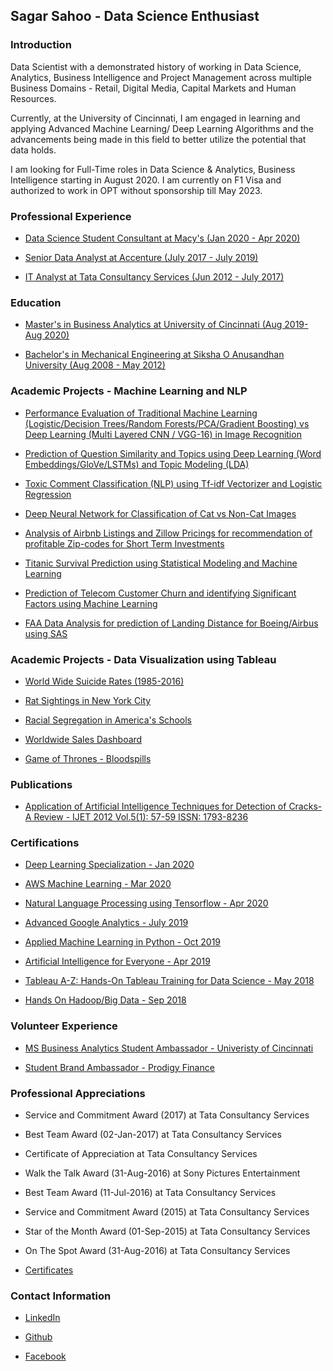 ## Sagar Sahoo - Data Science Enthusiast


### Introduction

Data Scientist with a demonstrated history of working in Data Science, Analytics, Business Intelligence and Project Management across multiple Business Domains - Retail, Digital Media, Capital Markets and Human Resources. 

Currently, at the University of Cincinnati, I am engaged in learning and applying Advanced Machine Learning/ Deep Learning Algorithms and the advancements being made in this field to better utilize the potential that data holds.

I am looking for Full-Time roles in Data Science & Analytics, Business Intelligence starting in August 2020. I am currently on F1 Visa and authorized to work in OPT without sponsorship till May 2023.


### Professional Experience

- [Data Science Student Consultant at Macy's (Jan 2020 - Apr 2020)](https://www.macys.com)

- [Senior Data Analyst at Accenture (July 2017 - July 2019)](https://www.accenture.com/us-en)

- [IT Analyst at Tata Consultancy Services (Jun 2012 - July 2017)](https://www.tcs.com)

### Education

- [Master's in Business Analytics at University of Cincinnati (Aug 2019- Aug 2020)](https://business.uc.edu/academics/specialized-masters/business-analytics.html)

- [Bachelor's in Mechanical Engineering at Siksha O Anusandhan University (Aug 2008 - May 2012)](https://www.soa.ac.in)




### Academic Projects - Machine Learning and NLP

- [Performance Evaluation of Traditional Machine Learning (Logistic/Decision Trees/Random Forests/PCA/Gradient Boosting) vs Deep Learning (Multi Layered CNN / VGG-16) in Image Recognition](https://github.com/sagar-sahoo/Traditional-ML-vs-Deep-Learning)

- [Prediction of Question Similarity and Topics using Deep Learning (Word Embeddings/GloVe/LSTMs) and Topic Modeling (LDA)](https://github.com/sagar-sahoo/Question-Similarity-and-Topic-Modeling-using-Deep-Learning-and-LDA)

- [Toxic Comment Classification (NLP) using Tf-idf Vectorizer and Logistic Regression](https://github.com/sagar-sahoo/Toxic-Comment-Classification)

- [Deep Neural Network for Classification of Cat vs Non-Cat Images](https://github.com/sagar-sahoo/Deep-Neural-Network-for-Image-Classification)

- [Analysis of Airbnb Listings and Zillow Pricings for recommendation of profitable Zip-codes for Short Term Investments](https://github.com/sagar-sahoo/Airbnb-Zillow-Housing-Analysis)

- [Titanic Survival Prediction using Statistical Modeling and Machine Learning](https://github.com/sagar-sahoo/Titanic-Survival-Modeling)

- [Prediction of Telecom Customer Churn and identifying Significant Factors using Machine Learning](https://github.com/sagar-sahoo/Telecom-Customer-Churn)

- [FAA Data Analysis for prediction of Landing Distance for Boeing/Airbus using SAS](https://github.com/sagar-sahoo/FAA-Analysis)




### Academic Projects - Data Visualization using Tableau

- [World Wide Suicide Rates (1985-2016)](https://public.tableau.com/profile/sagar.sahoo#!/vizhome/TWorldWideSuicideRates/WorldSuicideStatistics)

- [Rat Sightings in New York City](https://public.tableau.com/profile/sagar.sahoo#!/vizhome/RatSightingsinNYC_15816098505950/RatSightings)

- [Racial Segregation in America's Schools](https://public.tableau.com/profile/sagar.sahoo#!/vizhome/RacialSegregation_15811339486320/RacialSegregation)

- [Worldwide Sales Dashboard](https://public.tableau.com/profile/sagar.sahoo#!/vizhome/Customer_15810341164900/WorldwideSales)

- [Game of Thrones - Bloodspills](https://public.tableau.com/profile/sagar.sahoo#!/vizhome/Sat_Project/GOTStoryLine)




### Publications

- [Application of Artificial Intelligence Techniques for Detection of Cracks-A Review - IJET 2012 Vol.5(1): 57-59 ISSN: 1793-8236](http://www.ijetch.org/papers/510-M058.pdf)



### Certifications

- [Deep Learning Specialization - Jan 2020](https://www.coursera.org/account/accomplishments/specialization/certificate/7MBNVWEBJJV2)

- [AWS Machine Learning - Mar 2020](https://www.coursera.org/account/accomplishments/certificate/8KX9VUXBUXBB)

- [Natural Language Processing using Tensorflow - Apr 2020](https://www.coursera.org/account/accomplishments/certificate/3AVDX6QNJ9KL)

- [Advanced Google Analytics - July 2019](https://analytics.google.com/analytics/academy/certificate/qIGtqA0gRmOy0xx9BtY2Aw)

- [Applied Machine Learning in Python - Oct 2019](https://www.coursera.org/account/accomplishments/certificate/24N2RRVPBCUR)

- [Artificial Intelligence for Everyone - Apr 2019](https://www.coursera.org/account/accomplishments/certificate/T8VGKJB29QKQ)

- [Tableau A-Z: Hands-On Tableau Training for Data Science - May 2018](https://www.udemy.com/certificate/UC-TB6XLYQB/)

- [Hands On Hadoop/Big Data - Sep 2018](https://www.udemy.com/certificate/UC-SHCFQV96/)




### Volunteer Experience

- [MS Business Analytics Student Ambassador - Univeristy of Cincinnati](https://business.uc.edu/academics/specialized-masters/business-analytics.html)

- [Student Brand Ambassador - Prodigy Finance](https://prodigyfinance.com)




### Professional Appreciations

- Service and Commitment Award (2017) at Tata Consultancy Services

- Best Team Award (02-Jan-2017) at Tata Consultancy Services

- Certificate of Appreciation at Tata Consultancy Services

- Walk the Talk  Award (31-Aug-2016) at Sony Pictures Entertainment

- Best Team Award (11-Jul-2016) at Tata Consultancy Services

- Service and Commitment Award (2015) at Tata Consultancy Services

- Star of the Month Award (01-Sep-2015) at Tata Consultancy Services

- On The Spot Award (31-Aug-2016) at Tata Consultancy Services

- [Certificates](/pdf/Appreciations.pdf)


### Contact Information

 - [LinkedIn](https://www.linkedin.com/in/sagar-sahoo/)
  
 - [Github](https://github.com/sagar-sahoo)
 
 - [Facebook](https://www.facebook.com/sagar.sahoo.35)
